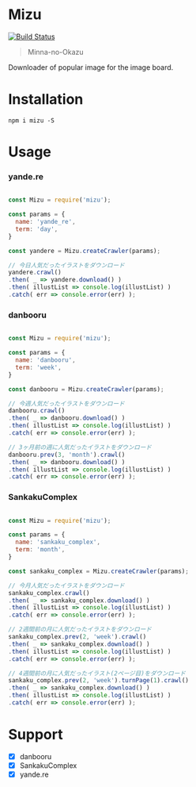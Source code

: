 Mizu
======

[![Build Status](https://travis-ci.org/eiurur/Mizu.svg?branch=master)](https://travis-ci.org/eiurur/Mizu)

> Minna-no-Okazu

Downloader of popular image for the image board.

# Installation

    npm i mizu -S

# Usage

### yande.re

```JavaScript

const Mizu = require('mizu');

const params = {
  name: 'yande_re',
  term: 'day',
}

const yandere = Mizu.createCrawler(params);

// 今日人気だったイラストをダウンロード
yandere.crawl()
.then( _ => yandere.download() )
.then( illustList => console.log(illustList) )
.catch( err => console.error(err) );

```

### danbooru

```JavaScript

const Mizu = require('mizu');

const params = {
  name: 'danbooru',
  term: 'week',
}

const danbooru = Mizu.createCrawler(params);

// 今週人気だったイラストをダウンロード
danbooru.crawl()
.then( _ => danbooru.download() )
.then( illustList => console.log(illustList) )
.catch( err => console.error(err) );

// 3ヶ月前の週に人気だったイラストをダウンロード
danbooru.prev(3, 'month').crawl()
.then( _ => danbooru.download() )
.then( illustList => console.log(illustList) )
.catch( err => console.error(err) );

```

### SankakuComplex

```JavaScript

const Mizu = require('mizu');

const params = {
  name: 'sankaku_complex',
  term: 'month',
}

const sankaku_complex = Mizu.createCrawler(params);

// 今月人気だったイラストをダウンロード
sankaku_complex.crawl()
.then( _ => sankaku_complex.download() )
.then( illustList => console.log(illustList) )
.catch( err => console.error(err) );

// 2週間前の月に人気だったイラストをダウンロード
sankaku_complex.prev(2, 'week').crawl()
.then( _ => sankaku_complex.download() )
.then( illustList => console.log(illustList) )
.catch( err => console.error(err) );

// 4週間前の月に人気だったイラスト(2ページ目)をダウンロード
sankaku_complex.prev(2, 'week').turnPage(1).crawl()
.then( _ => sankaku_complex.download() )
.then( illustList => console.log(illustList) )
.catch( err => console.error(err) );

```

# Support

- [x] danbooru
- [x] SankakuComplex
- [x] yande.re
